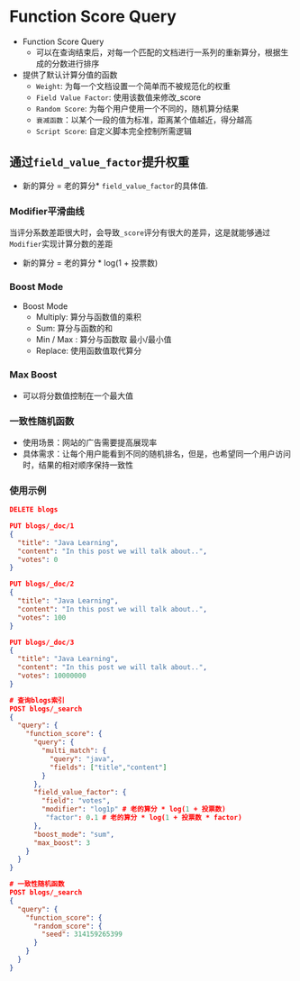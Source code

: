# Function Score Query

- Function Score Query
  - 可以在查询结束后，对每一个匹配的文档进行一系列的重新算分，根据生成的分数进行排序
- 提供了默认计算分值的函数
  - `Weight`: 为每一个文档设置一个简单而不被规范化的权重
  - `Field Value Factor`: 使用该数值来修改_score
  - `Random Score`: 为每个用户使用一个不同的，随机算分结果
  - `衰减函数`：以某个一段的值为标准，距离某个值越近，得分越高
  - `Script Score`: 自定义脚本完全控制所需逻辑

## 通过`field_value_factor`提升权重

- 新的算分 = 老的算分* `field_value_factor`的具体值.



### Modifier平滑曲线

当评分系数差距很大时，会导致`_score`评分有很大的差异，这是就能够通过`Modifier`实现计算分数的差距

- 新的算分 = 老的算分 * log(1 + 投票数)

### Boost Mode

- Boost Mode
  - Multiply: 算分与函数值的乘积
  - Sum: 算分与函数的和
  - Min / Max : 算分与函数取 最小/最小值
  - Replace: 使用函数值取代算分

### Max Boost

- 可以将分数值控制在一个最大值



### 一致性随机函数

- 使用场景：网站的广告需要提高展现率
- 具体需求：让每个用户能看到不同的随机排名，但是，也希望同一个用户访问时，结果的相对顺序保持一致性

### 使用示例

```json
DELETE blogs

PUT blogs/_doc/1
{
  "title": "Java Learning",
  "content": "In this post we will talk about..",
  "votes": 0
}

PUT blogs/_doc/2
{
  "title": "Java Learning",
  "content": "In this post we will talk about..",
  "votes": 100
}

PUT blogs/_doc/3
{
  "title": "Java Learning",
  "content": "In this post we will talk about..",
  "votes": 10000000
}

# 查询blogs索引
POST blogs/_search
{
  "query": {
    "function_score": {
      "query": {
        "multi_match": {
          "query": "java",
          "fields": ["title","content"]
        }
      },
      "field_value_factor": {
        "field": "votes",
        "modifier": "log1p" # 老的算分 * log(1 + 投票数)
         "factor": 0.1 # 老的算分 * log(1 + 投票数 * factor)
      },
      "boost_mode": "sum",
      "max_boost": 3
    }
  }
}

# 一致性随机函数
POST blogs/_search
{
  "query": {
    "function_score": {
      "random_score": {
        "seed": 314159265399
      }
    }
  }
}
```


